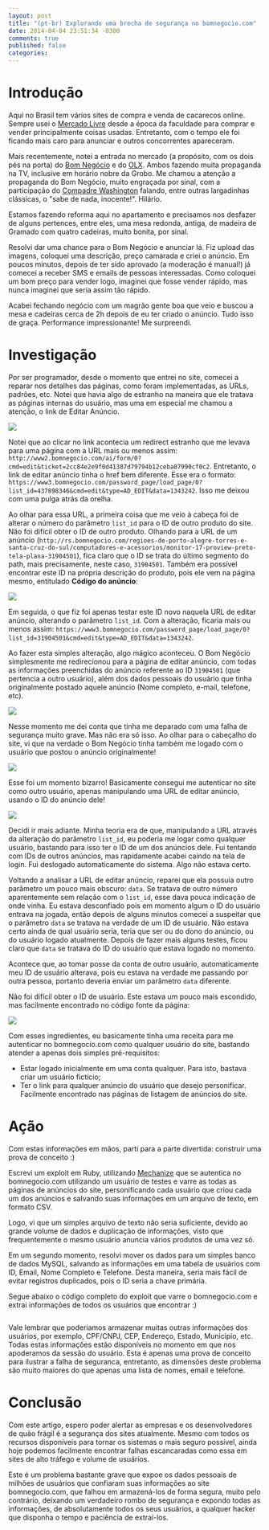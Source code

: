 ```yaml
---
layout: post
title: "(pt-br) Explorando uma brecha de segurança no bomnegocio.com"
date: 2014-04-04 23:51:34 -0300
comments: true
published: false
categories:
---
```


# Introdução

Aqui no Brasil tem vários sites de compra e venda de cacarecos online. Sempre usei o [Mercado Livre](http://mercadolivre.com.br) desde a época da faculdade para comprar e vender principalmente coisas usadas. Entretanto, com o tempo ele foi ficando mais caro para anunciar e outros concorrentes apareceram.

Mais recentemente, notei a entrada no mercado (a propósito, com os dois pés na porta) do [Bom Negócio](http://bomnegocio.com) e do [OLX](http://olx.com.br). Ambos fazendo muita propaganda na TV, inclusive em horário nobre da Grobo. Me chamou a atenção a propaganda do Bom Negócio, muito engraçada por sinal, com a participação do [Compadre Washington](https://twitter.com/compadrewash) falando, entre outras largadinhas clássicas, o "sabe de nada, inocente!". Hilário.

Estamos fazendo reforma aqui no apartamento e precisamos nos desfazer de alguns pertences, entre eles, uma mesa redonda, antiga, de madeira de Gramado com quatro cadeiras, muito bonita, por sinal.

Resolvi dar uma chance para o Bom Negócio e anunciar lá. Fiz upload das imagens, coloquei uma descrição, preço camarada e criei o anúncio. Em poucos minutos, depois de ter sido aprovado (a moderação é manual!) já comecei a receber SMS e emails de pessoas interessadas. Como coloquei um bom preço para vender logo, imaginei que fosse vender rápido, mas nunca imaginei que seria assim tão rápido.

Acabei fechando negócio com um magrão gente boa que veio e buscou a mesa e cadeiras cerca de 2h depois de eu ter criado o anúncio. Tudo isso de graça. Performance impressionante! Me surpreendi.

# Investigação

Por ser programador, desde o momento que entrei no site, comecei a reparar nos detalhes das páginas, como foram implementadas, as URLs, padrões, etc. Notei que havia algo de estranho na maneira que ele tratava as páginas internas do usuário, mas uma em especial me chamou a atenção, o link de Editar Anúncio.

[![](/images/2014/04/bnegocio_editar.png)](/images/2014/04/bnegocio_editar.png)

Notei que ao clicar no link acontecia um redirect estranho que me levava para uma página com a URL mais ou menos assim: `http://www2.bomnegocio.com/ai/form/0?cmd=edit&ticket=2cc84e2e9f0d41387d79794b12ceba07990cf0c2`. Entretanto, o link de editar anúncio tinha o href bem diferente. Esse era o formato: `https://www3.bomnegocio.com/password_page/load_page/0?list_id=437898346&cmd=edit&type=AD_EDIT&data=1343242`. Isso me deixou com uma pulga atrás da orelha.

Ao olhar para essa URL, a primeira coisa que me veio à cabeça foi de alterar o número do parâmetro `list_id` para o ID de outro produto do site. Não foi difícil obter o ID de outro produto. Olhando para a URL de um anúncio (`http://rs.bomnegocio.com/regioes-de-porto-alegre-torres-e-santa-cruz-do-sul/computadores-e-acessorios/monitor-17-proview-preto-tela-plana-31904501`), fica claro que o ID se trata do último segmento do path, mais precisamente, neste caso, `31904501`. Também era possível encontrar este ID na própria descrição do produto, pois ele vem na página mesmo, entitulado **Código do anúncio**:

[![](/images/2014/04/bnegocio_id_anuncio.png)](/images/2014/04/bnegocio_id_anuncio.png)

Em seguida, o que fiz foi apenas testar este ID novo naquela URL de editar anúncio, alterando o parâmetro `list_id`. Com a alteração, ficaria mais ou menos assim: `https://www3.bomnegocio.com/password_page/load_page/0?list_id=31904501&cmd=edit&type=AD_EDIT&data=1343242`.

Ao fazer esta simples alteração, algo mágico aconteceu. O Bom Negócio simplesmente me redirecionou para a página de editar anúncio, com todas as informações preenchidas do anúncio referente ao ID `31904501` (que pertencia a outro usuário), além dos dados pessoais do usuário que tinha originalmente postado aquele anúncio (Nome completo, e-mail, telefone, etc).

[![](/images/2014/04/bnegocio_anuncio.png)](/images/2014/04/bnegocio_anuncio.png)

Nesse momento me dei conta que tinha me deparado com uma falha de segurança muito grave. Mas não era só isso. Ao olhar para o cabeçalho do site, vi que na verdade o Bom Negócio tinha também me logado com o usuário que postou o anúncio originalmente!

[![](/images/2014/04/bnegocio_header.png)](/images/2014/04/bnegocio_header.png)

Esse foi um momento bizarro! Basicamente consegui me autenticar no site como outro usuário, apenas manipulando uma URL de editar anúncio, usando o ID do anúncio dele!

[![](/images/2014/04/bnegocio_anuncios.png)](/images/2014/04/bnegocio_anuncios.png)

Decidi ir mais adiante. Minha teoria era de que, manipulando a URL através da alteração do parâmetro `list_id`, eu poderia me logar como qualquer usuário, bastando para isso ter o ID de um dos anúncios dele. Fui tentando com IDs de outros anúncios, mas rapidamente acabei caindo na tela de login. Fui deslogado automaticamente do sistema. Algo não estava certo.

Voltando a analisar a URL de editar anúncio, reparei que ela possuia outro parâmetro um pouco mais obscuro: `data`. Se tratava de outro número aparentemente sem relação com o `list_id`, esse dava pouca indicação de onde vinha. Eu estava desconfiado pois em momento algum o ID do usuário entrava na jogada, então depois de alguns minutos comecei a suspeitar que o parâmetro `data` se tratava na verdade de um ID de usuário. Não estava certo ainda de qual usuário seria, teria que ser ou do dono do anúncio, ou do usuário logado atualmente. Depois de fazer mais alguns testes, ficou claro que `data` se tratava do ID do usuário que estava logado no momento.

Acontece que, ao tomar posse da conta de outro usuário, automaticamente meu ID de usuário alterava, pois eu estava na verdade me passando por outra pessoa, portanto deveria enviar um parâmetro `data` diferente.

Não foi difícil obter o ID de usuário. Este estava um pouco mais escondido, mas facilmente encontrado no código fonte da página:

[![](/images/2014/04/bnegocio_data.png)](/images/2014/04/bnegocio_data.png)

Com esses ingredientes, eu basicamente tinha uma receita para me autenticar no bomnegocio.com como qualquer usuário do site, bastando atender a apenas dois simples pré-requisitos:

- Estar logado inicialmente em uma conta qualquer. Para isto, bastava criar um usuário fictício;
- Ter o link para qualquer anúncio do usuário que desejo personificar. Facilmente encontrado nas páginas de listagem de anúncios do site.

# Ação

Com estas informações em mãos, parti para a parte divertida: construir uma prova de conceito :)

Escrevi um exploit em Ruby, utilizando [Mechanize](http://mechanize.rubyforge.org/) que se autentica no bomnegocio.com utilizando um usuário de testes e varre as todas as páginas de anúncios do site, personificando cada usuário que criou cada um dos anúncios e salvando suas informações em um arquivo de texto, em formato CSV.

Logo, vi que um simples arquivo de texto não seria suficiente, devido ao grande volume de dados e duplicação de informações, visto que frequentemente o mesmo usuário anuncia vários produtos de uma vez só.

Em um segundo momento, resolvi mover os dados para um simples banco de dados MySQL, salvando as informações em uma tabela de usuários com ID, Email, Nome Completo e Telefone. Desta maneira, seria mais fácil de evitar registros duplicados, pois o ID seria a chave primária.

Segue abaixo o código completo do exploit que varre o bomnegocio.com e extrai informações de todos os usuários que encontrar :)

```ruby

```

Vale lembrar que poderiamos armazenar muitas outras informações dos usuários, por exemplo, CPF/CNPJ, CEP, Endereço, Estado, Municipio, etc. Todas estas informações estão disponíveis no momento em que nos apoderamos da sessão do usuário. Esta é apenas uma prova de conceito para ilustrar a falha de seguranca, entretanto, as dimensões deste problema são muito maiores do que apenas uma lista de nomes, email e telefone.

# Conclusão

Com este artigo, espero poder alertar as empresas e os desenvolvedores de quão frágil é a segurança dos sites atualmente. Mesmo com todos os recursos disponíveis para tornar os sistemas o mais seguro possível, ainda hoje podemos facilmente encontrar falhas escancaradas como essa em sites de alto tráfego e volume de usuários.

Este é um problema bastante grave que expoe os dados pessoais de milhões de usuários que confiaram suas informações ao site bomnegocio.com, que falhou em armazená-los de forma segura, muito pelo contrário, deixando um verdadeiro rombo de segurança e expondo todas as informações, de absolutamente todos os seus usuários, a qualquer hacker que disponha o tempo e paciência de extraí-los.
